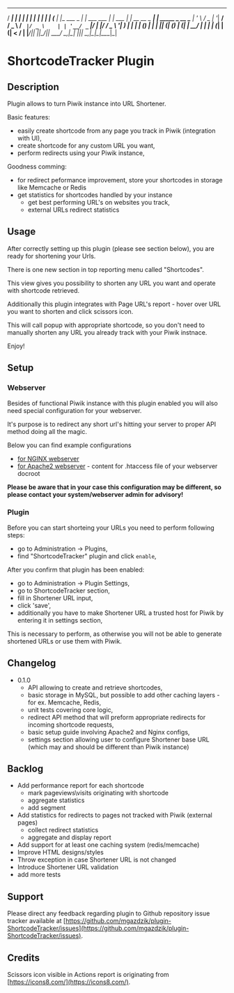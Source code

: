   _____ _                _                _        _______             _
 / ____| |              | |              | |      |__   __|           | |
| (___ | |__   ___  _ __| |_ ___ ___   __| | ___     | |_ __ __ _  ___| | _____ _ __
 \___ \| '_ \ / _ \| '__| __/ __/ _ \ / _` |/ _ \    | | '__/ _` |/ __| |/ / _ \ '__|
 ____) | | | | (_) | |  | || (_| (_) | (_| |  __/    | | | | (_| | (__|   <  __/ |
|_____/|_| |_|\___/|_|   \__\___\___/ \__,_|\___|    |_|_|  \__,_|\___|_|\_\___|_|


# ShortcodeTracker Plugin

## Description

Plugin allows to turn Piwik instance into URL Shortener.

Basic features:
* easily create shortcode from any page you track in Piwik (integration with UI),
* create shortcode for any custom URL you want,
* perform redirects using your Piwik instance,

Goodness comming:
* for redirect peformance improvement, store your shortcodes in storage like Memcache or Redis
* get statistics for shortcodes handled by your instance
    * get best performing URL's on websites you track,
    * external URLs redirect statistics

## Usage

After correctly setting up this plugin (please see section below), you are ready for shortening your Urls.

There is one new section in top reporting menu called "Shortcodes".

This view gives you possibility to shorten any URL you want and operate with shortcode retrieved.

Additionally this plugin integrates with Page URL's report - hover over URL you want to shorten and click scissors icon.

This will call popup with appropriate shortcode, so you don't need to manually shorten any URL you already track with your
Piwik instnace.

Enjoy!

## Setup

### Webserver
Besides of functional Piwik instance with this plugin enabled you will also need special configuration for your webserver.

It's purpose is to redirect any short url's hitting your server to proper API method doing all the magic.

Below you can find example configurations

* [for NGINX webserver](docs/nginx_config.md)
* [for Apache2 webserver](docs/apache_config.md) - content for .htaccess file of your webserver docroot

**Please be aware that in your case this configuration may be different, so please contact your system/webserver
admin for advisory!**

### Plugin

Before you can start shorteing your URLs you need to perform following steps:

* go to Administration -> Plugins,
* find "ShortcodeTracker" plugin and click `enable`,

After you confirm that plugin has been enabled:
* go to Administration -> Plugin Settings,
* go to ShortcodeTracker section,
* fill in Shortener URL input,
* click 'save',
* additionally you have to make Shortener URL a trusted host for Piwik by entering it in settings section,

This is necessary to perform, as otherwise you will not be able to generate shortened URLs or use them with Piwik.

## Changelog

* 0.1.0
    * API allowing to create and retrieve shortcodes,
    * basic storage in MySQL, but possible to add other caching layers - for ex. Memcache, Redis,
    * unit tests covering core logic,
    * redirect API method that will preform appropriate redirects for incoming shortcode requests,
    * basic setup guide involving Apache2 and Nginx configs,
    * settings section allowing user to configure Shortener base URL (which may and should be different than Piwik instance)

## Backlog

* Add performance report for each shortcode
    * mark pageviews\visits originating with shortcode
    * aggregate statistics
    * add segment
* Add statistics for redirects to pages not tracked with Piwik (external pages)
    * collect redirect statistics
    * aggregate and display report
* Add support for at least one caching system (redis/memcache)
* Improve HTML designs/styles
* Throw exception in case Shortener URL is not changed
* Introduce Shortener URL validation
* add more tests


## Support

Please direct any feedback regarding plugin to Github repository issue tracker available at
[https://github.com/mgazdzik/plugin-ShortcodeTracker/issues](https://github.com/mgazdzik/plugin-ShortcodeTracker/issues).

## Credits
Scissors icon visible in Actions report is originating from 
[https://icons8.com/](https://icons8.com/).
